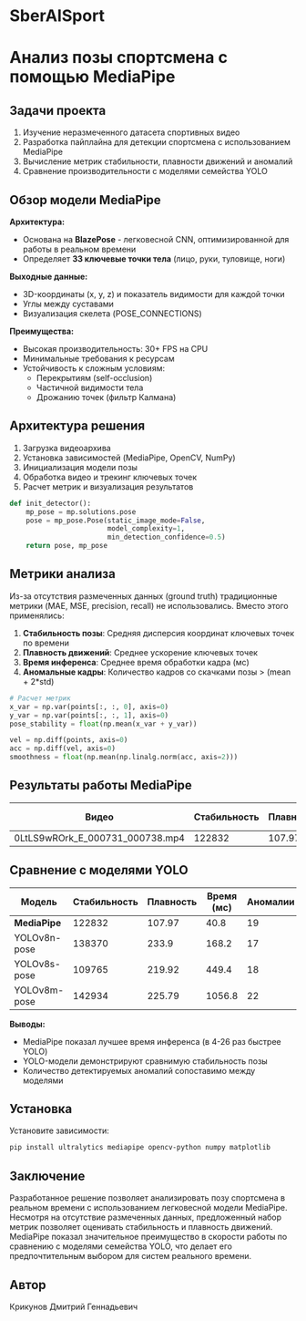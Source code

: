 # SberAISport

# Анализ позы спортсмена с помощью MediaPipe

## Задачи проекта
1. Изучение неразмеченного датасета спортивных видео
2. Разработка пайплайна для детекции спортсмена с использованием MediaPipe
3. Вычисление метрик стабильности, плавности движений и аномалий
4. Сравнение производительности с моделями семейства YOLO

## Обзор модели MediaPipe
**Архитектура:**
- Основана на **BlazePose** - легковесной CNN, оптимизированной для работы в реальном времени
- Определяет **33 ключевые точки тела** (лицо, руки, туловище, ноги)

**Выходные данные:**
- 3D-координаты (x, y, z) и показатель видимости для каждой точки
- Углы между суставами
- Визуализация скелета (POSE_CONNECTIONS)

**Преимущества:**
- Высокая производительность: 30+ FPS на CPU
- Минимальные требования к ресурсам
- Устойчивость к сложным условиям:
  - Перекрытиям (self-occlusion)
  - Частичной видимости тела
  - Дрожанию точек (фильтр Калмана)

## Архитектура решения
1. Загрузка видеоархива
2. Установка зависимостей (MediaPipe, OpenCV, NumPy)
3. Инициализация модели позы
4. Обработка видео и трекинг ключевых точек
5. Расчет метрик и визуализация результатов

```python
def init_detector():
    mp_pose = mp.solutions.pose
    pose = mp_pose.Pose(static_image_mode=False,
                        model_complexity=1,
                        min_detection_confidence=0.5)
    return pose, mp_pose
```

## Метрики анализа
Из-за отсутствия размеченных данных (ground truth) традиционные метрики (MAE, MSE, precision, recall) не использовались. Вместо этого применялись:

1. **Стабильность позы**: Средняя дисперсия координат ключевых точек по времени
2. **Плавность движений**: Среднее ускорение ключевых точек
3. **Время инференса**: Среднее время обработки кадра (мс)
4. **Аномальные кадры**: Количество кадров со скачками позы > (mean + 2*std)

```python
# Расчет метрик
x_var = np.var(points[:, :, 0], axis=0)
y_var = np.var(points[:, :, 1], axis=0)
pose_stability = float(np.mean(x_var + y_var))

vel = np.diff(points, axis=0)
acc = np.diff(vel, axis=0)
smoothness = float(np.mean(np.linalg.norm(acc, axis=2)))
```

## Результаты работы MediaPipe

| Видео                          | Стабильность | Плавность | Время (мс) | Аномалии |
|--------------------------------|--------------|-----------|------------|----------|
| 0LtLS9wROrk_E_000731_000738.mp4| 122832       | 107.97    | 40.8       | 19       |


## Сравнение с моделями YOLO
| Модель       | Стабильность | Плавность | Время (мс) | Аномалии |
|--------------|--------------|-----------|------------|----------|
| **MediaPipe**| 122832       | 107.97    | 40.8       | 19       |
| YOLOv8n-pose | 138370       | 233.9     | 168.2      | 17       |
| YOLOv8s-pose | 109765       | 219.92    | 449.4      | 18       |
| YOLOv8m-pose | 142934       | 225.79    | 1056.8     | 22       |

**Выводы:**
- MediaPipe показал лучшее время инференса (в 4-26 раз быстрее YOLO)
- YOLO-модели демонстрируют сравнимую стабильность позы
- Количество детектируемых аномалий сопоставимо между моделями


## Установка
Установите зависимости:
```bash
pip install ultralytics mediapipe opencv-python numpy matplotlib
```


## Заключение
Разработанное решение позволяет анализировать позу спортсмена в реальном времени с использованием легковесной модели MediaPipe. Несмотря на отсутствие размеченных данных, предложенный набор метрик позволяет оценивать стабильность и плавность движений. MediaPipe показал значительное преимущество в скорости работы по сравнению с моделями семейства YOLO, что делает его предпочтительным выбором для систем реального времени.

## Автор
Крикунов Дмитрий Геннадьевич
